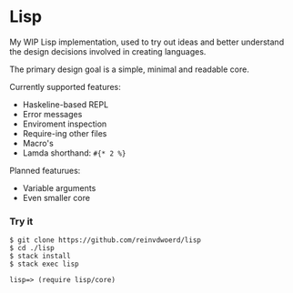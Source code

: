 # Lisp

My WIP Lisp implementation, used to try out ideas and better understand the design decisions involved in creating languages.

The primary design goal is a simple, minimal and readable core.

Currently supported features:
* Haskeline-based REPL
* Error messages
* Enviroment inspection
* Require-ing other files
* Macro's
* Lamda shorthand: `#{* 2 %}`

Planned featurues:
* Variable arguments
* Even smaller core


### Try it

    $ git clone https://github.com/reinvdwoerd/lisp
    $ cd ./lisp
    $ stack install
    $ stack exec lisp

    lisp=> (require lisp/core)